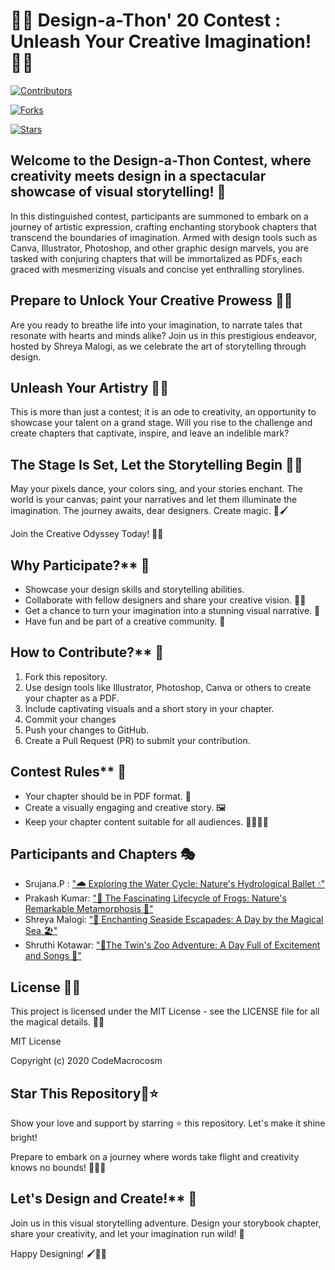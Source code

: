 


# 🎨✨ Design-a-Thon' 20 Contest : Unleash Your Creative Imagination! 🚀📖

[![Contributors](https://img.shields.io/badge/Contributors-4-brightgreen.svg)]()

[![Forks](https://img.shields.io/badge/Forks-11-blue.svg)]()

[![Stars](https://img.shields.io/badge/Stars-10-yellow.svg)]()

## Welcome to the Design-a-Thon Contest, where creativity meets design in a spectacular showcase of visual storytelling! 🌟

In this distinguished contest, participants are summoned to embark on a journey of artistic expression, crafting enchanting storybook chapters that transcend the boundaries of imagination. Armed with design tools such as Canva, Illustrator, Photoshop, and other graphic design marvels, you are tasked with conjuring chapters that will be immortalized as PDFs, each graced with mesmerizing visuals and concise yet enthralling storylines.

## Prepare to Unlock Your Creative Prowess 🎨📖

Are you ready to breathe life into your imagination, to narrate tales that resonate with hearts and minds alike? Join us in this prestigious endeavor, hosted by  Shreya Malogi, as we celebrate the art of storytelling through design.

## Unleash Your Artistry 🚀💡

This is more than just a contest; it is an ode to creativity, an opportunity to showcase your talent on a grand stage. Will you rise to the challenge and create chapters that captivate, inspire, and leave an indelible mark?

## The Stage Is Set, Let the Storytelling Begin 🌠📝

May your pixels dance, your colors sing, and your stories enchant. The world is your canvas; paint your narratives and let them illuminate the imagination. The journey awaits, dear designers. Create magic. 🌌🖌️

Join the Creative Odyssey Today! 🌟🎨

## Why Participate?** 🤩

- Showcase your design skills and storytelling abilities.
- Collaborate with fellow designers and share your creative vision. 🤝🎨
- Get a chance to turn your imagination into a stunning visual narrative. 🌈
- Have fun and be part of a creative community. 🎉

## How to Contribute?** 🎨

1. Fork this repository.
2. Use design tools like Illustrator, Photoshop, Canva or others to create your chapter as a PDF.
3. Include captivating visuals and a short story in your chapter.
4. Commit your changes 
5. Push your changes to GitHub.
6. Create a Pull Request (PR) to submit your contribution.

## Contest Rules** 📜

- Your chapter should be in PDF format. 📄
- Create a visually engaging and creative story. 🖼️
- Keep your chapter content suitable for all audiences. 👨‍👩‍👧‍👦


## Participants and Chapters 🎭

- Srujana.P : ["🌧️ Exploring the Water Cycle: Nature's Hydrological Ballet 💧"](https://github.com/CodeMacrocosm/Designathon-20/blob/master/chapter%201.pdf)
- Prakash Kumar: ["🐸 The Fascinating Lifecycle of Frogs: Nature's Remarkable Metamorphosis 🌱"](https://github.com/CodeMacrocosm/Designathon-20/blob/master/chapter%202.pdf)
- Shreya Malogi: ["🌊 Enchanting Seaside Escapades: A Day by the Magical Sea 🏖️"](https://github.com/CodeMacrocosm/Designathon-20/blob/master/chapter%203.pdf)
- Shruthi Kotawar: ["🚗The Twin's Zoo Adventure: A Day Full of Excitement and Songs 🐘"](https://github.com/CodeMacrocosm/Designathon-20/blob/master/chapter%204.pdf)

##  License 📄🌐

This project is licensed under the MIT License - see the LICENSE file for all the magical details. 📜✨

MIT License

Copyright (c) 2020 CodeMacrocosm


## Star This Repository🌟⭐

Show your love and support by starring ⭐ this repository. Let's make it shine bright!

Prepare to embark on a journey where words take flight and creativity knows no bounds! 🌟🚀📖


## Let's Design and Create!** 🌈

Join us in this visual storytelling adventure. Design your storybook chapter, share your creativity, and let your imagination run wild! 🚀

Happy Designing! 🖌️📖✨

